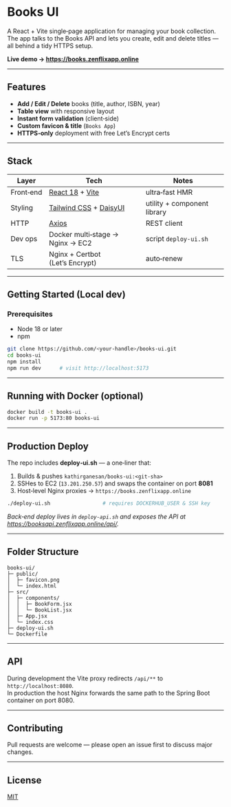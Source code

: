 # Books UI

A React + Vite single‑page application for managing your book collection.  
The app talks to the Books API and lets you create, edit and delete titles — all behind a tidy HTTPS setup.

**Live demo → <https://books.zenflixapp.online>**

---

## Features

- **Add / Edit / Delete** books (title, author, ISBN, year)
- **Table view** with responsive layout
- **Instant form validation** (client‑side)
- **Custom favicon & title** (`Books App`)
- **HTTPS‑only** deployment with free Let’s Encrypt certs

---

## Stack

| Layer | Tech | Notes |
|-------|------|-------|
| Front‑end | [React 18](https://react.dev) + [Vite](https://vitejs.dev) | ultra‑fast HMR |
| Styling  | [Tailwind CSS](https://tailwindcss.com) + [DaisyUI](https://daisyui.com) | utility + component library |
| HTTP     | [Axios](https://axios-http.com) | REST client |
| Dev ops  | Docker multi‑stage → Nginx → EC2 | script `deploy‑ui.sh` |
| TLS      | Nginx + Certbot (Let’s Encrypt) | auto‑renew |

---

## Getting Started (Local dev)

### Prerequisites
* Node 18 or later
* npm

```bash
git clone https://github.com/<your‑handle>/books-ui.git
cd books-ui
npm install
npm run dev      # visit http://localhost:5173
```

---

## Running with Docker (optional)

```bash
docker build -t books-ui .
docker run -p 5173:80 books-ui
```

---

## Production Deploy

The repo includes **deploy‑ui.sh** — a one‑liner that:

1. Builds & pushes `kathirganesan/books-ui:<git‑sha>`  
2. SSHes to EC2 (`13.201.250.57`) and swaps the container on port **8081**  
3. Host‑level Nginx proxies → `https://books.zenflixapp.online`

```bash
./deploy-ui.sh                 # requires DOCKERHUB_USER & SSH key
```

_Back‑end deploy lives in `deploy-api.sh` and exposes the API at  
<https://booksapi.zenflixapp.online/api/>._

---

## Folder Structure

```
books-ui/
├─ public/
│  ├─ favicon.png
│  └─ index.html
├─ src/
│  ├─ components/
│  │  ├─ BookForm.jsx
│  │  └─ BookList.jsx
│  ├─ App.jsx
│  └─ index.css
├─ deploy-ui.sh
└─ Dockerfile
```

---

## API

During development the Vite proxy redirects `/api/**` to  
`http://localhost:8080`.  
In production the host Nginx forwards the same path to the Spring Boot
container on port 8080.

---

## Contributing

Pull requests are welcome — please open an issue first to discuss major changes.

---

## License

[MIT](LICENSE)